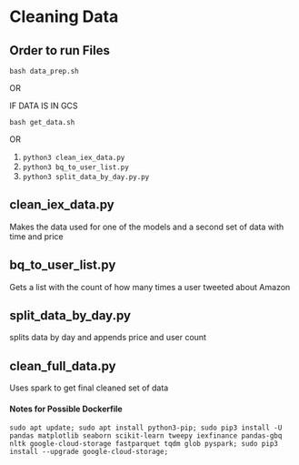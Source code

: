 # Cleaning Data

## Order to run Files

`bash data_prep.sh` 

OR

IF DATA IS IN GCS

`bash get_data.sh`

OR

1. `python3 clean_iex_data.py`
1. `python3 bq_to_user_list.py`
1. `python3 split_data_by_day.py.py`

## clean_iex_data.py

Makes the data used for one of the models and a second set of data with time and price

## bq_to_user_list.py

Gets a list with the count of how many times a user tweeted about Amazon

## split_data_by_day.py

splits data by day and appends price and user count

## clean_full_data.py

Uses spark to get final cleaned set of data


#### Notes for Possible Dockerfile

```sudo apt update; sudo apt install python3-pip; sudo pip3 install -U pandas matplotlib seaborn scikit-learn tweepy iexfinance pandas-gbq nltk google-cloud-storage fastparquet tqdm glob pyspark; sudo pip3 install --upgrade google-cloud-storage;```
